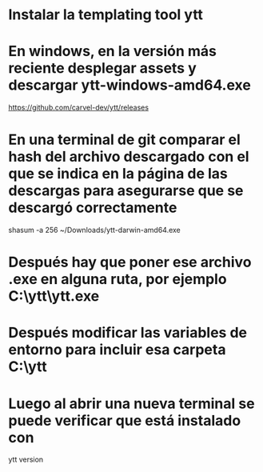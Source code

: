 # Instalar la templating tool ytt
# En windows, en la versión más reciente desplegar assets y descargar ytt-windows-amd64.exe

https://github.com/carvel-dev/ytt/releases

# En una terminal de git comparar el hash del archivo descargado con el que se indica en la página de las descargas para asegurarse que se descargó correctamente

shasum -a 256 ~/Downloads/ytt-darwin-amd64.exe

# Después hay que poner ese archivo .exe en alguna ruta, por ejemplo C:\ytt\ytt.exe 

# Después modificar las variables de entorno para incluir esa carpeta C:\ytt

# Luego al abrir una nueva terminal se puede verificar que está instalado con
ytt version



